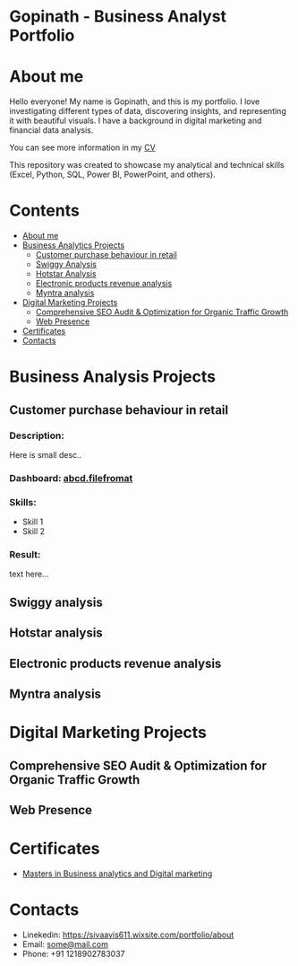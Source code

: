 # Gopinath - Business Analyst Portfolio
# About me <a name="about-me"></a>
Hello everyone! My name is Gopinath, and this is my portfolio.
I love investigating different types of data, discovering insights, and representing it with beautiful visuals.
I have a background in digital marketing and financial data analysis.

You can see more information in my [CV](https://sivaavis611.wixsite.com/portfolio/about)

This repository was created to showcase my analytical and technical skills (Excel, Python, SQL, Power BI, PowerPoint, and others).

# Contents
* [About me](#about-me)
* [Business Analytics Projects](#business-analysis-projects)
  * [Customer purchase behaviour in retail](#customer-purchase-behaviour-in-retail)
  * [Swiggy Analysis](#swiggy-analysis)
  * [Hotstar Analysis](#hotstar-analysis)
  * [Electronic products revenue analysis](#electronic-products-revenue-analysis)
  * [Myntra analysis](#myntra-analysis)
* [Digital Marketing Projects](#digital-marketing-projects)
  * [Comprehensive SEO Audit & Optimization for Organic Traffic Growth](#comprehensive-seo-audit)
  * [Web Presence](#web-presence)
* [Certificates](#certificates)
* [Contacts](#contacts)

# Business Analysis Projects <a name="business-analysis-projects"></a>

## Customer purchase behaviour in retail <a name="customer-purchase-behaviour-in-retail"></a>
### Description:
Here is small desc..
### Dashboard: [abcd.filefromat](https://sivaavis611.wixsite.com/portfolio/about)
### Skills: 
* Skill 1
* Skill 2
### Result: 
text here...
## Swiggy analysis <a name="swiggy-analysis"></a>

## Hotstar analysis <a name="hotstar-analysis"></a>

## Electronic products revenue analysis <a name="electronic-products-revenue-analysis"></a>

## Myntra analysis <a name="myntra-analysis"></a>

# Digital Marketing Projects <a name="digital-marketing-projects"></a>

## Comprehensive SEO Audit & Optimization for Organic Traffic Growth <a name="comprehensive-seo-audit"></a>

## Web Presence <a name="web-presence"></a>

# Certificates <a name="certificates"></a>
  * [Masters in Business analytics and Digital marketing](https://sivaavis611.wixsite.com/portfolio/about)

# Contacts <a name="contacts"></a>
  * Linekedin: https://sivaavis611.wixsite.com/portfolio/about
  * Email: some@mail.com
  * Phone: +91 1218902783037 

